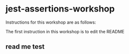 # jest-assertions-workshop

Instructions for this workshop are as follows: 

The first instruction in this workshop is to edit the README

## read me test